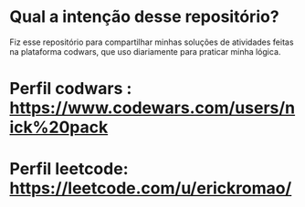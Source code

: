 
# Qual a intenção desse repositório? #

Fiz esse repositório para compartilhar minhas soluções de atividades feitas na 
plataforma codwars, que uso diariamente para praticar minha lógica.

# Perfil codwars : https://www.codewars.com/users/nick%20pack
# Perfil leetcode: https://leetcode.com/u/erickromao/